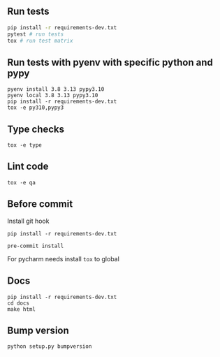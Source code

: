 
## Run tests
```bash
pip install -r requirements-dev.txt
pytest # run tests
tox # run test matrix
```

## Run tests with pyenv with specific python and pypy

```shell
pyenv install 3.8 3.13 pypy3.10
pyenv local 3.8 3.13 pypy3.10
pip install -r requirements-dev.txt
tox -e py310,pypy3
```

## Type checks

```shell
tox -e type
```

## Lint code

```shell
tox -e qa
```


## Before commit

Install git hook

```shell
pip install -r requirements-dev.txt

pre-commit install
```

For pycharm needs install `tox` to global


## Docs

```shell
pip install -r requirements-dev.txt
cd docs
make html
```

## Bump version

```bash
python setup.py bumpversion
```
